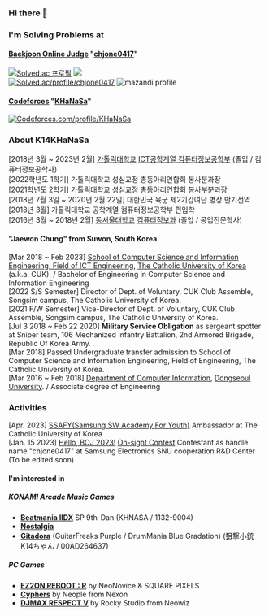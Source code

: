 

### Hi there 👋  
  
### I'm Solving Problems at  
#### [Baekjoon Online Judge](https://www.acmicpc.net/) "[chjone0417](https://www.acmicpc.net/user/chjone0417)" 
[![Solved.ac
프로필](http://mazassumnida.wtf/api/mini/generate_badge?boj=chjone0417)](https://solved.ac/chjone0417)
<img src="https://ac-arena.vercel.app/mini/chjone0417" />    
[![Solved.ac/profile/chjone0417](http://mazassumnida.wtf/api/v2/generate_badge?boj=chjone0417)](https://solved.ac/chjone0417)
![mazandi profile](http://mazandi.herokuapp.com/api?handle=chjone0417&theme=warm)  
#### [Codeforces](https://codeforces.com/) "[KHaNaSa](https://codeforces.com/profile/KHaNaSa)"
[![Codeforces.com/profile/KHaNaSa](https://cf.leed.at?id=KHaNaSa)](https://codeforces.com/profile/KHaNaSa)  
  
### About K14KHaNaSa  
[2018년 3월 ~ 2023년 2월] [가톨릭대학교](https://www.catholic.ac.kr/index.do) [ICT공학계열 컴퓨터정보공학부](https://csie.catholic.ac.kr/csie/index.html) (졸업 / 컴퓨터정보공학사)  
[2022학년도 1학기] 가톨릭대학교 성심교정 총동아리연합회 봉사분과장  
[2021학년도 2학기] 가톨릭대학교 성심교정 총동아리연합회 봉사부분과장  
[2018년 7월 3일 ~ 2020년 2월 22일] 대한민국 육군 제2기갑여단 병장 만기전역  
[2018년 3월] 가톨릭대학교 공학계열 컴퓨터정보공학부 편입학  
[2016년 3월 ~ 2018년 2월] [동서울대학교](https://www.du.ac.kr/main.do) [컴퓨터정보과](https://dept.du.ac.kr/info/Main.do;jsessionid=6C67809A4B999C11D098AEB79EBC5CA8) (졸업 / 공업전문학사)  

#### "Jaewon Chung" from Suwon, South Korea  
[Mar 2018 ~ Feb 2023] [School of Computer Science and Information Engineering, Field of ICT Engineering](https://csie.catholic.ac.kr/csie.eng/), [The Catholic University of Korea](https://www.catholic.ac.kr/english/main.do) (a.k.a. CUK).  / Bachelor of Engineering in Computer Science and Information Engineering  
[2022 S/S Semester] Director of Dept. of Voluntary, CUK Club Assemble, Songsim campus, The Catholic University of Korea.  
[2021 F/W Semester] Vice-Director of Dept. of Voluntary, CUK Club Assemble, Songsim campus, The Catholic University of Korea.  
[Jul 3 2018 ~ Feb 22 2020] **Military Service Obligation** as sergeant spotter at Sniper team, 106 Mechanized Infantry Battalion, 2nd Armored Brigade, Republic Of Korea Army.  
[Mar 2018] Passed Undergraduate transfer admission to School of Computer Science and Information Engineering, Field of Engineering, The Catholic University of Korea.  
[Mar 2016 ~ Feb 2018] [Department of Computer Information](https://dept.du.ac.kr/info/Main.do;jsessionid=6C67809A4B999C11D098AEB79EBC5CA8), [Dongseoul University](https://www.du.ac.kr/eng/main.do).  / Associate degree of Engineering  

### Activities  
[Apr. 2023] [SSAFY(Samsung SW Academy For Youth)](https://www.ssafy.com/ksp/jsp/swp/swpMain.jsp) Ambassador at The Catholic University of Korea  
[Jan. 15 2023] [Hello, BOJ 2023!](https://2022w.ucpc.me/hello/) [On-sight Contest](https://www.acmicpc.net/contest/view/936) Contestant as handle name "chjone0417" at Samsung Electronics SNU cooperation R&D Center  
(To be edited soon)  
  
#### I'm interested in
##### KONAMI Arcade Music Games
- **[Beatmania IIDX](https://p.eagate.573.jp/game/2dx/30/index.html)** SP 9th-Dan (KHNASA / 1132-9004)  
- **[Nostalgia](https://p.eagate.573.jp/game/nostalgia/op3/top/entrance.html)**  
- **[Gitadora](https://p.eagate.573.jp/game/gfdm/gitadora_fuzzup/p/index.html)** (GuitarFreaks Purple / DrumMania Blue Gradation) (狙撃小銃K14ちゃん / 00AD264637)  
##### PC Games
- **[EZ2ON REBOOT : R](https://store.steampowered.com/app/1477590/EZ2ON_REBOOT__R/)** by NeoNovice & SQUARE PIXELS
- **[Cyphers](https://cyphers.nexon.com/)** by Neople from Nexon
- **[DJMAX RESPECT V](https://store.steampowered.com/app/960170/DJMAX_RESPECT_V/)** by Rocky Studio from Neowiz

<!-- #### My github exist for archive sources

"Baekjoon Online Judge" Algorithm solving answers.  
https://www.acmicpc.net/user/chjone0417 -->



<!--
**K14KHaNaSa/K14KHaNaSa** is a ✨ _special_ ✨ repository because its `README.md` (this file) appears on your GitHub profile.

Here are some ideas to get you started:

- 🔭 I’m currently working on ...
- 🌱 I’m currently learning ...
- 👯 I’m looking to collaborate on ...
- 🤔 I’m looking for help with ...
- 💬 Ask me about ...
- 📫 How to reach me: ...
- 😄 Pronouns: ...
- ⚡ Fun fact: ...
-->
